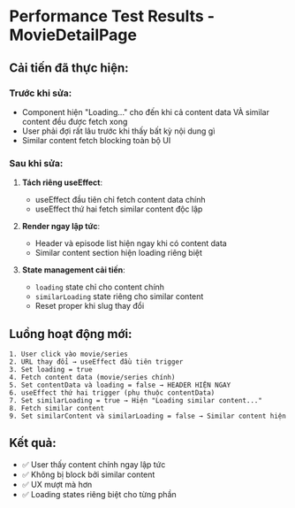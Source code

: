 # Performance Test Results - MovieDetailPage

## Cải tiến đã thực hiện:

### Trước khi sửa:
- Component hiện "Loading..." cho đến khi cả content data VÀ similar content đều được fetch xong
- User phải đợi rất lâu trước khi thấy bất kỳ nội dung gì
- Similar content fetch blocking toàn bộ UI

### Sau khi sửa:
1. **Tách riêng useEffect**: 
   - useEffect đầu tiên chỉ fetch content data chính
   - useEffect thứ hai fetch similar content độc lập

2. **Render ngay lập tức**:
   - Header và episode list hiện ngay khi có content data
   - Similar content section hiện loading riêng biệt

3. **State management cải tiến**:
   - `loading` state chỉ cho content chính
   - `similarLoading` state riêng cho similar content
   - Reset proper khi slug thay đổi

## Luồng hoạt động mới:

```
1. User click vào movie/series
2. URL thay đổi → useEffect đầu tiên trigger
3. Set loading = true
4. Fetch content data (movie/series chính)
5. Set contentData và loading = false → HEADER HIỆN NGAY
6. useEffect thứ hai trigger (phụ thuộc contentData)
7. Set similarLoading = true → Hiện "Loading similar content..."
8. Fetch similar content
9. Set similarContent và similarLoading = false → Similar content hiện
```

## Kết quả:
- ✅ User thấy content chính ngay lập tức
- ✅ Không bị block bởi similar content
- ✅ UX mượt mà hơn
- ✅ Loading states riêng biệt cho từng phần

